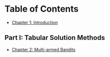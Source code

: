 # Table of Contents

* [Chapter 1: Introduction](chap1.md)

## Part I: Tabular Solution Methods

* [Chapter 2: Multi-armed Bandits](chap2.md)
